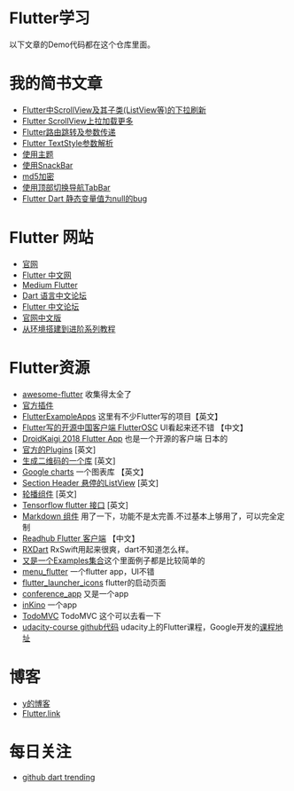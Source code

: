 # Flutter学习
以下文章的Demo代码都在这个仓库里面。

# 我的简书文章
* [Flutter中ScrollView及其子类(ListView等)的下拉刷新](https://www.jianshu.com/p/46bb225c2875)
* [Flutter ScrollView上拉加载更多](https://www.jianshu.com/p/f68df93c4411)
* [Flutter路由跳转及参数传递](https://www.jianshu.com/p/866619e22941)
* [Flutter TextStyle参数解析](https://www.jianshu.com/p/0c3e4d9ccc92)
* [使用主题](https://www.jianshu.com/p/7c1754e9e2ff)
* [使用SnackBar](https://www.jianshu.com/p/fbc8236fc8db)
* [md5加密](https://www.jianshu.com/p/de01102e526f)
* [使用顶部切换导航TabBar](https://www.jianshu.com/p/fbd1d0e22f9c)
* [Flutter Dart 静态变量值为null的bug](https://www.jianshu.com/p/9cc66755182b)

# Flutter 网站
* [官网](http://flutter.io/)
* [Flutter 中文网](https://flutterchina.club/)
* [Medium Flutter](https://medium.com/flutter-io)
* [Dart 语言中文论坛](http://www.cndartlang.com/)
* [Flutter 中文论坛](http://flutter-dev.cn)
* [官网中文版](http://doc.flutter-dev.cn)
* [从环境搭建到进阶系列教程](http://flutter-dev.com/bbs/topic/12)

# Flutter资源
* [awesome-flutter](https://github.com/Solido/awesome-flutter) 收集得太全了
* [官方插件](https://github.com/flutter/plugins)
* [FlutterExampleApps](https://github.com/iampawan/FlutterExampleApps) 这里有不少Flutter写的项目【英文】
* [Flutter写的开源中国客户端 FlutterOSC](https://github.com/yubo725/FlutterOSC) UI看起来还不错 【中文】
* [DroidKaigi 2018 Flutter App](https://github.com/konifar/droidkaigi2018-flutter) 也是一个开源的客户端 日本的
* [官方的Plugins](https://github.com/flutter/plugins) [英文]
* [生成二维码的一个库](https://github.com/lukef/qr.flutter) [英文]
* [Google charts](https://github.com/google/charts) 一个图表库 【英文】
* [Section Header 悬停的ListView](https://github.com/itsJoKr/sticky_header_list) [英文]
* [轮播组件](https://github.com/gbrvalerio/carousel) [英文]
* [Tensorflow flutter 接口](https://github.com/kashifmin/flutter_tensorflow_lite) [英文]
* [Markdown 组件](https://github.com/flutter/flutter_markdown) 用了一下，功能不是太完善.不过基本上够用了，可以完全定制
* [Readhub Flutter 客户端](https://github.com/flyou/readhub_flutter) 【中文】
* [RXDart](https://github.com/ReactiveX/rxdart) RxSwift用起来很爽，dart不知道怎么样。
* [又是一个Examples集合](https://github.com/nisrulz/flutter-examples)这个里面例子都是比较简单的
* [menu_flutter](https://github.com/braulio94/menu_flutter) 一个flutter app，UI不错
* [flutter_launcher_icons](https://github.com/franzsilva/flutter_launcher_icons) flutter的启动页面
* [conference_app](https://github.com/dart-lang/conference_app) 又是一个app
* [inKino](https://github.com/roughike/inKino) 一个app
* [TodoMVC](https://github.com/brianegan/flutter_architecture_samples) TodoMVC 这个可以去看一下
* [udacity-course github代码](https://github.com/flutter/udacity-course) udacity上的Flutter课程，Google开发的[课程地址](https://www.udacity.com/course/build-native-mobile-apps-with-flutter--ud905)

# 博客
* [y的博客](https://7449.github.io/)
* [Flutter.link](http://flutter.link/)

# 每日关注
* [github dart trending](https://github.com/trending/dart?since=daily)
